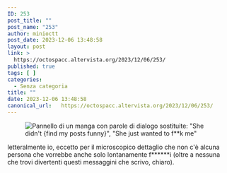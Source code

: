 ```yaml
---
ID: 253
post_title: ""
post_name: "253"
author: minioctt
post_date: 2023-12-06 13:48:58
layout: post
link: >
  https://octospacc.altervista.org/2023/12/06/253/
published: true
tags: [ ]
categories:
  - Senza categoria
title: ""
date: 2023-12-06 13:48:58
canonical_url:   https://octospacc.altervista.org/2023/12/06/253/
---
```

<!-- wp:image {"id":254,"sizeSlug":"large","linkDestination":"none"} -->
<figure class="wp-block-image size-large"><img src="{{site.cdnurl}}/assets/uploads/2023/12/image-1-960x901.png" alt="Pannello di un manga con parole di dialogo sostituite: &quot;She didn't {find my posts funny}&quot;, &quot;She just wanted to f**k me&quot;" class="wp-image-254"/></figure>
<!-- /wp:image -->

<!-- wp:paragraph -->
<p>letteralmente io, eccetto per il microscopico dettaglio che non c'è alcuna persona che vorrebbe anche solo lontanamente f******i (oltre a nessuna che trovi divertenti questi messaggini che scrivo, chiaro).</p>
<!-- /wp:paragraph -->